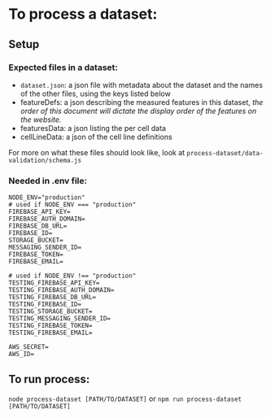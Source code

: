 # To process a dataset:

## Setup
### Expected files in a dataset:
- `dataset.json`: a json file with metadata about the dataset and the names of the other files, using the keys listed below
- featureDefs: a json describing the measured features in this dataset, *the order of this document will dictate the display order of the features on the website.*
- featuresData: a json listing the per cell data
- cellLineData: a json of the cell line definitions

For more on what these files should look like, look at `process-dataset/data-validation/schema.js`

### Needed in .env file:
```
NODE_ENV="production"
# used if NODE_ENV === "production"
FIREBASE_API_KEY=
FIREBASE_AUTH_DOMAIN=
FIREBASE_DB_URL=
FIREBASE_ID=
STORAGE_BUCKET=
MESSAGING_SENDER_ID=
FIREBASE_TOKEN=
FIREBASE_EMAIL=

# used if NODE_ENV !== "production"
TESTING_FIREBASE_API_KEY=
TESTING_FIREBASE_AUTH_DOMAIN=
TESTING_FIREBASE_DB_URL=
TESTING_FIREBASE_ID=
TESTING_STORAGE_BUCKET=
TESTING_MESSAGING_SENDER_ID=
TESTING_FIREBASE_TOKEN=
TESTING_FIREBASE_EMAIL=

AWS_SECRET=
AWS_ID=
```
## To run process:
`node process-dataset [PATH/TO/DATASET]`
or
`npm run process-dataset [PATH/TO/DATASET]`

